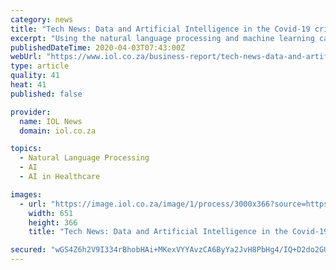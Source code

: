 ```yaml
---
category: news
title: "Tech News: Data and Artificial Intelligence in the Covid-19 crisis"
excerpt: "Using the natural language processing and machine learning capabilities of AI, Bluedot correctly predicted that Covid-19vwould jump from Wuhan to Bangkok, Seoul, Taipei and Tokyo. BlueDot also correctly predicted the Zika virus outbreak in South Florida and has shown in the last few years that the prediction of disease mobility and outbreaks is ..."
publishedDateTime: 2020-04-03T07:43:00Z
webUrl: "https://www.iol.co.za/business-report/tech-news-data-and-artificial-intelligence-in-the-covid-19-crisis-45991847"
type: article
quality: 41
heat: 41
published: false

provider:
  name: IOL News
  domain: iol.co.za

topics:
  - Natural Language Processing
  - AI
  - AI in Healthcare

images:
  - url: "https://image.iol.co.za/image/1/process/3000x366?source=https://inm-baobab-prod-eu-west-1.s3.amazonaws.com/public/inm/iol/media/image/2020/04/02/45991847/11643299.JPG&operation=CROP&offset=2x0&resize=2996x1685"
    width: 651
    height: 366
    title: "Tech News: Data and Artificial Intelligence in the Covid-19 crisis"

secured: "wGS4Z6h2V9I334rBhobHAi+MKexVYYAvzCA6ByYa2JvH8PbHg4/IQ+D2do2GUhbLn5qdHHT4buENepvbgGEIXX6xGriCgaEmwwofspYoOVX9O9Z3wBhzE6OetQ67Xp/q4/9Teh6BhhwgRDxYiTRs/bM4pCtQl0FcaITZdKY9AshxAIgXnPRbdt6UN5xLksuhwlYOQKtkp4xv3OW3nkvS+hm8e6E/Xnr7yCh486a+uTSV7tucTCfZyqat40RBgAUAH9QtKr/9ty4Tapo73u7NBMZMu6VyzC4+L/JizHeG7ybzKgsoYJb+qENs5SGXZRQPUhBBJ3RwOvTSkBi0dHt47Qo1PDk4i4FfZN7KPfFiBM0mh5WwScnmjHXTDk2G033Gxg1FU99wr8b6AAsBAEBwWxMKkvwpgr1sWFdN/VDeAmTNSmOn4eS3CByC3FhK0KZOw8hV/OdqvuUhFNXie0yCP9cAE2bO2WegAyuVm5YFH7U=;Im/nheQJCcQgp9XtICFTBw=="
---
```



